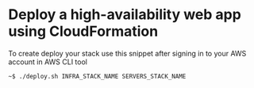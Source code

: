 # Deploy a high-availability web app using CloudFormation

To create deploy your stack use this snippet after signing in to your AWS account in AWS CLI tool
```bash
~$ ./deploy.sh INFRA_STACK_NAME SERVERS_STACK_NAME
```